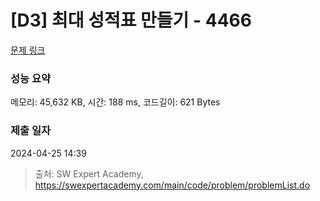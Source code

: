 # [D3] 최대 성적표 만들기 - 4466 

[문제 링크](https://swexpertacademy.com/main/code/problem/problemDetail.do?contestProbId=AWOUfCJ6qVMDFAWg) 

### 성능 요약

메모리: 45,632 KB, 시간: 188 ms, 코드길이: 621 Bytes

### 제출 일자

2024-04-25 14:39



> 출처: SW Expert Academy, https://swexpertacademy.com/main/code/problem/problemList.do
